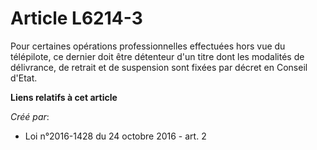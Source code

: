 # Article L6214-3

Pour certaines opérations professionnelles effectuées hors vue du télépilote, ce dernier doit être détenteur d'un titre dont
les modalités de délivrance, de retrait et de suspension sont fixées par décret en Conseil d'Etat.

**Liens relatifs à cet article**

_Créé par_:

  - Loi n°2016-1428 du 24 octobre 2016 - art. 2
